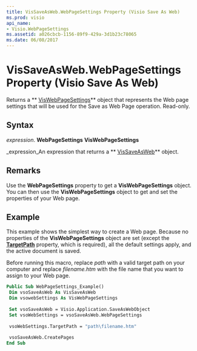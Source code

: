 ```yaml
---
title: VisSaveAsWeb.WebPageSettings Property (Visio Save As Web)
ms.prod: visio
api_name:
- Visio.WebPageSettings
ms.assetid: a026cbcb-1156-89f9-429a-3d1b23c78065
ms.date: 06/08/2017
---
```



# VisSaveAsWeb.WebPageSettings Property (Visio Save As Web)

Returns a  ** [VisWebPageSettings](http://msdn.microsoft.com/library/14280ea7-e8b1-d4b2-941b-121f2c17f787%28Office.15%29.aspx)** object that represents the Web page settings that will be used for the Save as Web Page operation. Read-only.


## Syntax

 _expression_. **WebPageSettings** **VisWebPageSettings**

 _expression_An expression that returns a  ** [VisSaveAsWeb](http://msdn.microsoft.com/library/c4675de8-0f63-179f-f687-8962d54d6b2f%28Office.15%29.aspx)** object.


## Remarks

Use the  **WebPageSettings** property to get a **VisWebPageSettings** object. You can then use the **VisWebPageSettings** object to get and set the properties of your Web page.


## Example

This example shows the simplest way to create a Web page. Because no properties of the  **VisWebPageSettings** object are set (except the **[TargetPath](viswebpagesettings-targetpath-property-visio-save-as-web.md)** property, which is required), all the default settings apply, and the active document is saved.

Before running this macro, replace  _path_ with a valid target path on your computer and replace _filename.htm_ with the file name that you want to assign to your Web page.




```vb
Public Sub WebPageSettings_Example() 
 Dim vsoSaveAsWeb As VisSaveAsWeb 
 Dim vsowebSettings As VisWebPageSettings 
 
 Set vsoSaveAsWeb = Visio.Application.SaveAsWebObject 
 Set vsoWebSettings = vsoSaveAsWeb.WebPageSettings 
 
 vsoWebSettings.TargetPath = "path\filename.htm" 
 
 vsoSaveAsWeb.CreatePages 
End Sub
```


